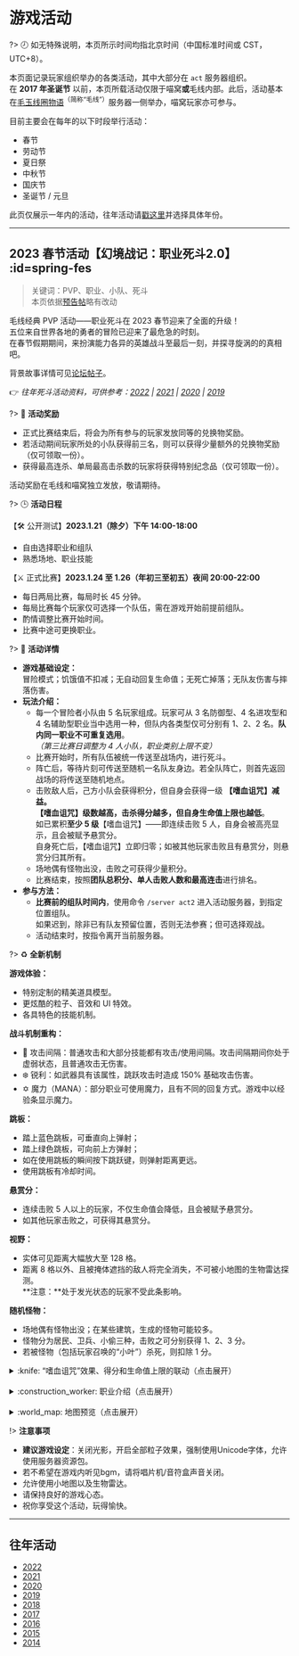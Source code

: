 <!--
【编辑要点】
除了对BBS上的帖子内容原文复制之外，应充分利用Wiki的特性，作出适当调整。包括而不限于：
①精简版面，提高可阅读性
②移除活动结束后退出Act服务器等提示（因其不再具有效用）
③压缩图片
-->

# 游戏活动

?> :clock8: 如无特殊说明，本页所示时间均指北京时间（中国标准时间或 CST，UTC+8）。

本页面记录玩家组织举办的各类活动，其中大部分在 `act` 服务器组织。  
在 **2017 年圣诞节** 以前，本页所载活动仅限于喵窝**或**毛线内部。此后，活动基本在[毛玉线圈物语](https://www.craft.moe)<sup>（简称“毛线”）</sup>服务器一侧举办，喵窝玩家亦可参与。

目前主要会在每年的以下时段举行活动：

* 春节
* 劳动节
* 夏日祭
* 中秋节
* 国庆节
* 圣诞节 / 元旦

此页仅展示一年内的活动，往年活动请[戳这里](#往年活动)并选择具体年份。

--------

## 2023 春节活动【幻境战记：职业死斗2.0】 :id=spring-fes

> 关键词：PVP、职业、小队、死斗  
本页依据[预告帖](https://community.craft.moe/d/3546)略有改动

毛线经典 PVP 活动——职业死斗在 2023 春节迎来了全面的升级！  
五位来自世界各地的勇者的冒险已迎来了最危急的时刻。  
在春节假期期间，来扮演能力各异的英雄战斗至最后一刻，并探寻旋涡的的真相吧。

背景故事详情可见[论坛帖子](https://community.craft.moe/d/3408)。

:point_right: *往年死斗活动资料，可供参考：[2022](legacy/activities/2022#labour-day-legends) | [2021](legacy/activities/2021#labour-day ':target=_blank') | [2020](legacy/activities/2020#labour-day ':target=_blank') | [2019](legacy/activities/2019#labour-day ':target=_blank')*

?> :gift: **活动奖励**

- 正式比赛结束后，将会为所有参与的玩家发放同等的兑换物奖励。
- 若活动期间玩家所处的小队获得前三名，则可以获得少量额外的兑换物奖励（仅可领取一份）。
- 获得最高连杀、单局最高击杀数的玩家将获得特别纪念品（仅可领取一份）。

活动奖励在毛线和喵窝独立发放，敬请期待。

?> :clock3: **活动日程**

【:hammer_and_wrench: 公开测试】**2023.1.21（除夕）下午 14:00-18:00**
- 自由选择职业和组队
- 熟悉场地、职业技能

【:crossed_swords: 正式比赛】**2023.1.24 至 1.26（年初三至初五）夜间 20:00-22:00**
- 每日两局比赛，每局时长 45 分钟。
- 每局比赛每个玩家仅可选择一个队伍，需在游戏开始前提前组队。
- 酌情调整比赛开始时间。
- 比赛中途可更换职业。

?> :game_die: **活动详情**

- **游戏基础设定：**  
冒险模式；饥饿值不扣减；无自动回复生命值；无死亡掉落；无队友伤害与摔落伤害。
- **玩法介绍：**
  + 每一个冒险者小队由 5 名玩家组成。玩家可从 3 名防御型、4 名进攻型和 4 名辅助型职业当中选用一种，但队内各类型仅可分别有 1、2、2 名。**队内同一职业不可重复选用**。  
    *（第三比赛日调整为 4 人小队，职业类别上限不变）*
  + 比赛开始时，所有队伍被统一传送至战场内，进行死斗。
  + 阵亡后，等待片刻可传送至随机一名队友身边。若全队阵亡，则首先返回战场的将传送至随机地点。
  + 击败敌人后，己方小队会获得积分，但自身会获得一级 **【嗜血诅咒】**减益。  
【嗜血诅咒】级数越高，击杀得分越多，但自身**生命值上限也越低**。  
如已累积**至少 5 级**【嗜血诅咒】——即连续击败 5 人，自身会被高亮显示，且会被赋予悬赏分。  
自身死亡后，【嗜血诅咒】立即归零；如被其他玩家击败且有悬赏分，则悬赏分归其所有。
  + 场地偶有怪物出没，击败之可获得少量积分。
  + 比赛结束，按照**团队总积分、单人击败人数和最高连击**进行排名。
- **参与方法：**
  + **比赛前的组队时间内**，使用命令 `/server act2` 进入活动服务器，到指定位置组队。  
  如果迟到，除非已有队友预留位置，否则无法参赛；但可选择观战。
  + 活动结束时，按指令离开当前服务器。

?> :recycle: **全新机制**

**游戏体验：**
- 特别定制的精美道具模型。
- 更炫酷的粒子、音效和 UI 特效。
- 各具特色的技能机制。

**战斗机制重构：**
- :bow_and_arrow: 攻击间隔：普通攻击和大部分技能都有攻击/使用间隔。攻击间隔期间你处于虚弱状态，且普通攻击无伤害。
- :snowflake: 锐利：如武器具有该属性，跳跃攻击时造成 150% 基础攻击伤害。
- :star_of_david: 魔力（MANA）：部分职业可使用魔力，且有不同的回复方式。游戏中以经验条显示魔力。

**跳板：**
- 踏上蓝色跳板，可垂直向上弹射；
- 踏上绿色跳板，可向前上方弹射；
- 如在使用跳板的瞬间按下跳跃键，则弹射距离更远。
- 使用跳板有冷却时间。

**悬赏分：**
- 连续击败 5 人以上的玩家，不仅生命值会降低，且会被赋予悬赏分。
- 如其他玩家击败之，可获得其悬赏分。

**视野：**
- 实体可见距离大幅放大至 128 格。
- 距离 8 格以外、且被掩体遮挡的敌人将完全消失，不可被小地图的生物雷达探测。  
  **注意：**处于发光状态的玩家不受此条影响。

**随机怪物：**
- 场地偶有怪物出没；在某些建筑，生成的怪物可能较多。
- 怪物分为居民、卫兵、小偷三种，击败之可分别获得 1、2、3 分。
- 若被怪物（包括玩家召唤的“小叶”）杀死，则扣除 1 分。

<details>
<summary>:knife: “嗜血诅咒”效果、得分和生命值上限的联动（点击展开）</summary>

| 连击数 | :heart:上限 | 杀敌得分 | 悬赏分 |
|-|-|-|-|
| 刚复活时 | 40 | 1 | 0 |
| ★ | 40 | 1 | 0 |
| ★★ | 40 | 1 | 0 |
| ★★★ | 38 | 2 | 0 |
| ★★★★ | 36 | 2 | 0 |
| <span class="nw-important">★ x5</span> | 34 | 2 | 3 |
| <span class="nw-important">★ x6</span> | 32 | 3 | 3 |
| <span class="nw-important">★ x7</span> | 30 | 3 | 6 |
| <span class="nw-important">★ x8</span> | 28 | 4 | 6 |
| <span class="nw-important">★ x9</span> | 26 | 4 | 10 |
| <span class="nw-important">★ x10</span> | 22 | 5 | 10 |
| <span class="nw-important">★ x11</span> | 18 | 5 | 15 |
| <span class="nw-important">★ x12</span> | 14 | 5 | 15 |
| <span class="nw-important">★ x13 及以上</span> | 10 | 5 | 15 |

</details>
<br>
<details>
<summary>:construction_worker: 职业介绍（点击展开）</summary>

| 职业 | 类别 | :heart: | :shield: | 魔力 | 武器（伤害）及CD等属性 | 被动技能 | 主技能 | 终极技能 |
|-|-|-|-|-|-|-|-|-|
| **破阵剑士** | 防御 | 40 | 10 | - | 精钢巨剑 (4) / 0.8 秒 / 锐利 | <span class="nw-explain" title="普通攻击附带顺劈，对小范围内的敌人额外造成2点伤害">巨剑横扫</span> | ①<span class="nw-explain" title="（右键）按住蓄力，蓄力时速度减慢且无法攻击，但防御力大幅提高。0.75秒后再次点击右键施放怒击，对前方大范围敌人造成5点伤害，造成强力的击退并施加3秒减速效果【无CD】">怒击</span><br>②<span class="nw-explain" title="（潜行）短暂地蓄力后，向前方冲刺，对撞击到的敌人造成1点伤害并施加减速II效果，持续3秒【CD:12s】">英勇冲锋</span> | ①<span class="nw-explain" title="进入“英勇姿态”，持续8秒；速度和防御力提升，普通攻击变为二连击，第二击造成范围伤害。发动6秒后，可释放一次“崩解猛击”【CD:180s】">英勇姿态</span><br>②<span class="nw-explain" title="对前方一条直线上的敌人造成10点伤害并大幅度击飞">崩解猛击</span> |
| **坚守者** | 防御 | 40 | 5 | - | 海港制式长戟 (6) / 0.8 秒 | <span class="nw-explain" title="攻击范围更远，但远处仅造成小范围3点伤害">长柄武器</span> | ①<span class="nw-explain" title="（右键）向前方造成6点伤害和小幅击退，并施加5秒虚弱效果【CD:12s】">盾牌猛击</span><br>②<span class="nw-explain" title="（潜行）短暂准备后，进入防御姿态；移速变慢但攻击伤害+2，同时提升你和半径6格内友军的防御">护佑枪阵</span> | <span class="nw-explain" title="展开庇佑之阵，阵中友军防御提升、且敌人获得虚弱，持续8秒【CD:180s】">最后防线</span> |
| **狂战士** | 防御 | 40 | 5 | - | 掠夺者战斧 (4) / 0.5 秒 | <span class="nw-explain" title="普通攻击略微治疗自身并提升速度">狂热信仰</span> | ①<span class="nw-explain" title="（右键）向前投掷飞斧，造成4点伤害并使目标减速3秒【CD:6s】">飞斧投掷</span><br>②<span class="nw-explain" title="（潜行）将自身8点生命值转化为护盾值，同时大幅提高移动和攻击速度，持续10秒【CD:20s】">英灵加护</span> | <span class="nw-explain" title="立刻恢复全部生命值，点燃周围所有敌人10秒，且10秒内免疫大多数负面效果【CD:150s】">诸神黄昏</span> |
| **奥术法师** | 进攻 | 40 | 5 | 20 | 盈能之杖 (6) / 远程 / 1 秒 | <span class="nw-explain" title="不消耗魔力时每秒回复2点魔力">魔能回路</span> | ①<span class="nw-explain" title="（左键）发射一枚奥术飞弹，造成6点伤害；命中后小范围内额外造成2点伤害【MANA:2】【CD:1s】">奥术飞弹</span><br>②<span class="nw-explain" title="（右键）向目标位置立刻释放一次爆破，造成8点伤害和小幅击退【MANA:5】【CD:5s】">湮灭光线</span><br>③<span class="nw-explain" title="（潜行）向目标方向瞬移，并在原位置留下一个陷阱，片刻后陷阱引爆，造成8点伤害【MANA:6】【CD:16s】">诱导虚像</span> | <span class="nw-explain" title="短暂咏唱后，释放大范围爆破，造成30点伤害【MANA:10】【CD:240s】">奥能爆破</span> |
| **暗影刺客** | 进攻 | 40 | 0 | - | 幻灭短剑 (4) / 0.6 秒 / 锐利 | <span class="nw-explain" title="脱离战斗8秒后，进入隐身状态；免疫普通近战攻击，下次攻击伤害+2。攻击或受到伤害时立刻解除隐身">影遁</span> | ①<span class="nw-explain" title="（右键）向目标方向突进，对沿途敌人造成6点伤害【有2层充能，充能需8秒】【CD:2s】">剔除</span><br>②<span class="nw-explain" title="（潜行）向后方跳跃，并向前投掷飞刀；飞刀造成1点伤害，并使目标中毒2秒、发光10秒；若飞刀命中，自身立刻进入隐身状态【CD:?】">摒弃</span> | <span class="nw-explain" title="立刻闪现至目标敌人身后，造成8点伤害；并施加凋零效果，持续8秒，同时使周围的敌人失明3秒。自身获得发光效果，持续8秒【CD:150s】">终结</span> |
| **精灵弓手** | 进攻 | 40 | 0 | - | 森林长弓 (8) / 远程<br>原木匕首 (3) / 0.6 秒 | <span class="nw-explain" title="射中头部造成1.5倍伤害；视角向下可进行蓄力跳跃【跳跃CD:6s】">灵巧射手</span> | ①<span class="nw-explain" title="（右键）蓄力并发射箭矢，满蓄力可造成8点伤害">精灵射术</span><br>②<span class="nw-explain" title="（左键）向后方短距离突进，释放妖精追踪敌人，造成1点伤害并施加6秒发光效果。下次射击无需蓄力即可发射，更为精准且有穿透效果【CD:8s】">迅灵箭</span><br>③<span class="nw-explain" title="（潜行）向上跃起，片刻后向目标区域发射半径3格的箭雨，持续3秒；箭雨内敌人每秒受1点伤害并被施加减速II效果【室内无效】【CD:16s】">狂澜矢</span> | <span class="nw-explain" title="获得三发“贯风击”；“贯风击”可造成10点伤害，射程极远且可穿透敌人。在“贯风击”耗尽或切换武器前，可滞留在空中，但无法移动【CD:150s】">贯风击</span> |
| **双刃斗士** | 进攻 | 40 | 5 | - | 灼炎 (5) / 0.6 秒 / 锐利<br>流水 (1+4) / 0.6 秒 | <span class="nw-explain" title="双刃可在主副手之间切换。每过一段时间，在合适时机切换武器，可短暂获得高额移速加成并使普通攻击伤害+2">流转</span> | ①<span class="nw-explain" title="（右键）投掷链刃，造成2点伤害，并将目标向自身拖拽【CD:8s】">朔月</span><br>②<span class="nw-explain" title="（潜行）向前方扇形范围释放火焰，对范围内敌人造成2点伤害，同时点燃并施加20%易伤效果，持续5秒【CD:?】">烈阳</span> | <span class="nw-explain" title="向前跃起并猛坠至地面，对半径6格内敌人造成5点伤害并吸引至你的身边。随后制造半径6格的沙暴区域，范围内敌人每2秒受5点伤害，被施加减速II效果3秒，并被吸附于中心；沙暴持续6秒【CD:150s】">狂沙</span> |
| **圣职者** | 辅助 | 40 | 0 | 20 | 引导之光 (2) / 远程 / 1 秒 | <span class="nw-explain" title="生命值缓慢自动恢复">神之眷顾</span> | ①<span class="nw-explain" title="（左键）发射速度较慢的飞弹，造成2点伤害【无消耗】【CD:1s】">惩戒</span><br>②<span class="nw-explain" title="（右键）为一个友军回复6点生命值【MANA:2】【CD:1s】">赐福</span><br>③<span class="nw-explain" title="（潜行）短暂咏唱后，为半径8格内全部友军回复8点生命值【MANA:6】【CD:16s】">奇迹</span><br>④<span class="nw-explain" title="（持福音书潜行）向神明寻求指引，每半秒回复2点魔力，期间无法移动【CD:16s】">圣咏</span> | <span class="nw-explain" title="每秒为半径8格内全部友军回复6生命值；进入漂浮状态，可向前缓慢飞行，持续10秒【CD:180s】">圣光恩典</span> |
| **自然法师** | 辅助 | 40 | 0 | 20 | 蕴灵嫩枝 (2) / 远程 / 1 秒 | <span class="nw-explain" title="每隔30秒获得12点护盾值">地脉亲和</span> | ①<span class="nw-explain" title="（左键）发射一枚灵力飞弹，造成2点伤害；命中后回复5点魔力，并为半径8格内除自身外所有友军恢复2生命值【无消耗】【CD:1s】">灵力萃取</span><br>②<span class="nw-explain" title="（右键）发射一道射线，造成4点伤害并禁锢目标1秒【MANA:2】【CD:1s】">藤蔓禁锢</span><br>③<span class="nw-explain" title="（潜行）使半径8格内所有友军在10秒内回复8点生命值【MANA:15】【CD:16s】">奇迹</span> | ①<span class="nw-explain" title="（右键）召唤好伙伴“小叶”（100点生命、0-32点攻击伤害）助战；“小叶”视为野怪，60秒后自动消失【CD:180s】">自然之灵</span><br>②<span class="nw-explain" title="（左键）将存活的小叶立即传送至面前【CD:8s】">召回</span> |
| **炼金术师** | 辅助 | 40 | 0 | - | 炼金科技喷射器Mk.II (?) / 远程 / 1 秒 | <span class="nw-explain" title="移动速度较高">我感觉很嗨</span> | ①<span class="nw-explain" title="（右键）发射腐蚀性子弹，造成1点真实伤害【CD:1s】">盔甲软化剂</span><br>②<span class="nw-explain" title="（左键）投掷药水，产生持续5秒的毒雾；毒雾内敌人获得凋零、失明效果【CD:12s】">冒泡泡药水</span><br>③<span class="nw-explain" title="（潜行）在周围3格释放喷雾，范围内使友军回复4点生命值、使敌人中毒，同时自身获得发光5秒【CD:4s】">数星星喷雾</span> | ①<span class="nw-explain" title="（右键）向一名友军注射狂乱药剂；其攻击力、防御力、速度获得提升，缓慢恢复生命值，但同时中毒、发光，持续8秒【CD:150s】">狂乱药剂</span><br>②<span class="nw-explain" title="（左键）将狂乱药剂改为对自身使用【CD:150s】">*奇谋*</span> |
| **巫医** | 辅助 | 40 | 0 | - | 恶咒之刃 (3) / 0.6 秒 / 锐利 | <span class="nw-explain" title="普通攻击使周围所有友军在3秒内回复2点生命值">血之契约</span> | ①<span class="nw-explain" title="（右键）失去10点生命，使周围除自身外的友军获得4点生命上限并回复4点生命值，持续20秒；可叠加三层【CD:1s】">献祭</span><br>②<span class="nw-explain" title="（潜行）施展半径10格的荆棘之地，持续8秒，范围内敌人每秒受1点伤害；如自身在范围内，荆棘和普通攻击可吸血【CD:?】">猩红荆棘</span> | ①<span class="nw-explain" title="（右键）失去3点生命，并对半径8格内的敌人造成2点伤害；每造成一次伤害，获得一层“祭品”（最大20层），且回复1点生命值【CD:45s】">生命虹吸</span><br>②<span class="nw-explain" title="（左键）消耗全部“祭品”，每一层“祭品”对目标造成2点真实伤害。若以此法击败一人，则6秒内迅速回复生命值">咒血魔刃</span> |

</details>
<br>
<details>
<summary>:world_map: 地图预览（点击展开）</summary>

伊露希亚，远古时代的不为人知的高等文明所建设的城市。为了抵御巨兽袭击，城市周边建立了城墙与能量屏障。  

| 城市一角 | 照片 |
|-|-|
| 曾一度喧闹的集市。<br>伊露希亚因一种名为“传送机”的技术而繁荣，但最终因一场叛乱与传送机的失控毁于一旦。 | <img src="https://global.cdn.blingwang.cn/2023/01/20/63caaf92eea1e.jpg" width=50%> |
| 封闭的港湾。<br>因为巨兽的威胁愈发严峻，伊露希亚已长期禁止出海。 | <img src="https://global.cdn.blingwang.cn/2023/01/20/63caaf927af42.jpg" width=50%> |
| 巨兽骨骼标本。<br>曾单枪匹马消灭巨兽的战士成为了人们的英雄，被授予了爵位。 | <img src="https://global.cdn.blingwang.cn/2023/01/20/63caaf9234815.jpg" width=50%> |
| 伊露希亚大教堂。<br>曾经的荣光已不再，如今这里潜藏着更多秘密…… | <img src="https://global.cdn.blingwang.cn/2023/01/20/63caaf934a4cc.jpg" width=50%> |

</details>

!> **注意事项**

+ **建议游戏设定**：关闭光影，开启全部粒子效果，强制使用Unicode字体，允许使用服务器资源包。
+ 若不希望在游戏内听见bgm，请将唱片机/音符盒声音关闭。
+ 允许使用小地图以及生物雷达。
+ 请保持良好的游戏心态。
+ 祝你享受这个活动，玩得愉快。

--------


## 往年活动

- [2022](legacy/activities/2022.md)
- [2021](legacy/activities/2021.md)
- [2020](legacy/activities/2020.md)
- [2019](legacy/activities/2019.md)
- [2018](legacy/activities/2018.md)
- [2017](legacy/activities/2017.md)
- [2016](legacy/activities/2016.md)
- [2015](legacy/activities/2015.md)
- [2014](legacy/activities/2014.md)
